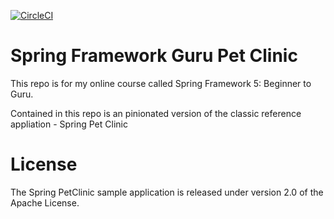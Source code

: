[![CircleCI](https://circleci.com/gh/baharford/sfg-pet-clinic/tree/main.svg?style=svg)](https://circleci.com/gh/baharford/sfg-pet-clinic/tree/main)

# Spring Framework Guru Pet Clinic

This repo is for my online course called Spring Framework 5: Beginner to Guru.

Contained in this repo is an pinionated version of the classic reference appliation - Spring Pet Clinic

# License 

The Spring PetClinic sample application is released under version 2.0 of the Apache License.

